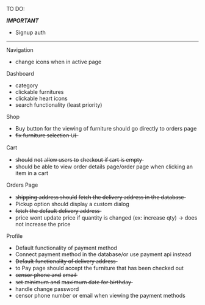TO DO:

*****IMPORTANT*****
- Signup auth
*******************

Navigation
- change icons when in active page
  
Dashboard
- category 
- clickable furnitures
- clickable heart icons
- search functionality (least priority)

Shop
- Buy button for the viewing of furniture should go directly to orders page
- f̶i̶x̶ f̶u̶r̶n̶i̶t̶u̶r̶e̶ s̶e̶l̶e̶c̶t̶i̶o̶n̶ U̶I̶

Cart
- s̶h̶o̶u̶l̶d̶ n̶o̶t̶ a̶l̶l̶o̶w̶ u̶s̶e̶r̶s̶ t̶o̶ c̶h̶e̶c̶k̶o̶u̶t̶ i̶f̶ c̶a̶r̶t̶ i̶s̶ e̶m̶p̶t̶y̶
- should be able to view order details page/order page when clicking an item in a cart

Orders Page
- s̶h̶i̶p̶p̶i̶n̶g̶ a̶d̶d̶r̶e̶s̶s̶ s̶h̶o̶u̶l̶d̶ f̶e̶t̶c̶h̶ t̶h̶e̶ d̶e̶l̶i̶v̶e̶r̶y̶ a̶d̶d̶r̶e̶s̶s̶ i̶n̶ t̶h̶e̶ d̶a̶t̶a̶b̶a̶s̶e̶ 
- Pickup option should display a custom dialog
- f̶e̶t̶c̶h̶ t̶h̶e̶ d̶e̶f̶a̶u̶l̶t̶ d̶e̶l̶i̶v̶e̶r̶y̶ a̶d̶d̶r̶e̶s̶s̶
- price wont update price if quantity is changed (ex: increase qty) -> does not increase the price

Profile

- Default functionality of payment method
- Connect payment method in the database/or use payment api instead 
- D̶e̶f̶a̶u̶l̶t̶ f̶u̶n̶c̶t̶i̶o̶n̶a̶l̶i̶t̶y̶ o̶f̶ d̶e̶l̶i̶v̶e̶r̶y̶ a̶d̶d̶r̶e̶s̶s̶ 
- to Pay page should accept the furniture that has been checked out
- c̶e̶n̶s̶o̶r̶ p̶h̶o̶n̶e̶ a̶n̶d̶ e̶m̶a̶i̶l̶
- s̶e̶t̶ m̶i̶n̶i̶m̶u̶m̶ a̶n̶d̶ m̶a̶x̶i̶m̶u̶m̶ d̶a̶t̶e̶ f̶o̶r̶ b̶i̶r̶t̶h̶d̶a̶y̶
- handle change password
- censor phone number or email when viewing the payment methods
